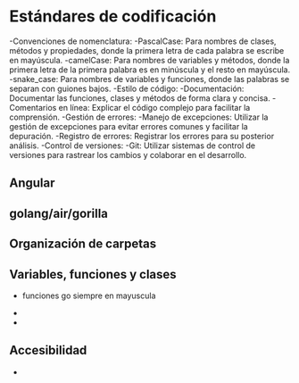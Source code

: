 # Estándares de codificación
 -Convenciones de nomenclatura:
    -PascalCase: Para nombres de clases, métodos y propiedades, donde la primera letra de cada palabra se escribe en mayúscula. 
    -camelCase: Para nombres de variables y métodos, donde la primera letra de la primera palabra es en minúscula y el resto en mayúscula. 
    -snake_case: Para nombres de variables y funciones, donde las palabras se separan con guiones bajos. 
  -Estilo de código:
     -Documentación: Documentar las funciones, clases y métodos de forma clara y concisa. 
     -Comentarios en línea: Explicar el código complejo para facilitar la comprensión. 
  -Gestión de errores:
      -Manejo de excepciones: Utilizar la gestión de excepciones para evitar errores comunes y facilitar la depuración. 
      -Registro de errores: Registrar los errores para su posterior análisis. 
  -Control de versiones:
      -Git: Utilizar sistemas de control de versiones para rastrear los cambios y colaborar en el desarrollo. 

## Angular

## golang/air/gorilla

## Organización de carpetas

## Variables, funciones y clases

- funciones go siempre en mayuscula
-

-

## Accesibilidad

-
